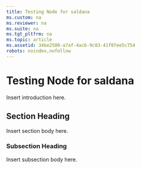 ```yaml
---
title: Testing Node for saldana
ms.custom: na
ms.reviewer: na
ms.suite: na
ms.tgt_pltfrm: na
ms.topic: article
ms.assetid: 34be2500-a7af-4ac6-9c83-41f0fee5c754
robots: noindex,nofollow
---
```

# Testing Node for saldana
Insert introduction here.

## Section Heading
Insert section body here.

### Subsection Heading
Insert subsection body here.

